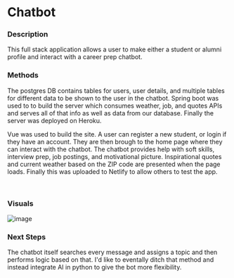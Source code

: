 # Chatbot


### Description
This full stack application allows a user to make either a student or alumni profile and interact with a career prep chatbot.


### Methods
The postgres DB contains tables for users, user details, and multiple tables for different data to be shown to the user in the chatbot. Spring boot was used to to build the server which consumes weather, job, and quotes APIs and serves all of that info as well as data from our database. Finally the server was deployed on Heroku. 
<br />


Vue was used to build the site. A user can register a new student, or login if they have an account. They are then brough to the home page where they can interact with the chatbot. The chatbot provides help with soft skills, interview prep, job postings, and motivational picture. Inspirational quotes and current weather based on the ZIP code are presented when the page loads. Finally this was uploaded to Netlify to allow others to test the app.

<br />

### Visuals

![image](https://user-images.githubusercontent.com/65408615/120838460-d60c4900-c535-11eb-9c88-0ef04042f15b.png)



### Next Steps 

The chatbot itself searches every message and assigns a topic and then performs logic based on that. I'd like to eventally ditch that method and instead integrate AI in python to give the bot more flexibility. 
